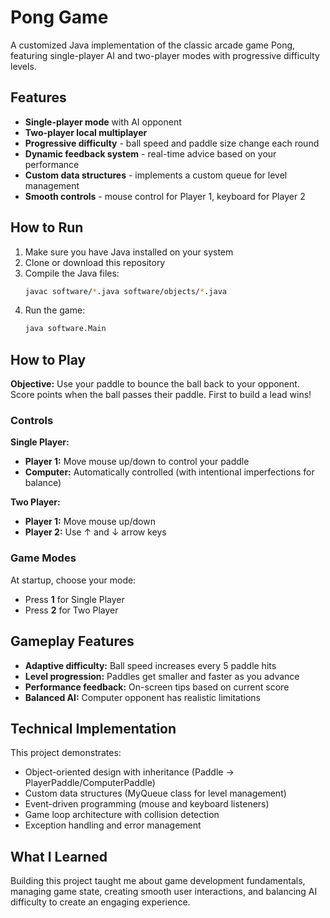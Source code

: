 # Pong Game

A customized Java implementation of the classic arcade game Pong, featuring single-player AI and two-player modes with progressive difficulty levels.

## Features

- **Single-player mode** with AI opponent
- **Two-player local multiplayer**
- **Progressive difficulty** - ball speed and paddle size change each round
- **Dynamic feedback system** - real-time advice based on your performance
- **Custom data structures** - implements a custom queue for level management
- **Smooth controls** - mouse control for Player 1, keyboard for Player 2

## How to Run

1. Make sure you have Java installed on your system
2. Clone or download this repository
3. Compile the Java files:
   ```bash
   javac software/*.java software/objects/*.java
   ```
4. Run the game:
   ```bash
   java software.Main
   ```

## How to Play

**Objective:** Use your paddle to bounce the ball back to your opponent. Score points when the ball passes their paddle. First to build a lead wins!

### Controls

**Single Player:**
- **Player 1:** Move mouse up/down to control your paddle
- **Computer:** Automatically controlled (with intentional imperfections for balance)

**Two Player:**
- **Player 1:** Move mouse up/down
- **Player 2:** Use ↑ and ↓ arrow keys

### Game Modes

At startup, choose your mode:
- Press **1** for Single Player
- Press **2** for Two Player

## Gameplay Features

- **Adaptive difficulty:** Ball speed increases every 5 paddle hits
- **Level progression:** Paddles get smaller and faster as you advance
- **Performance feedback:** On-screen tips based on current score
- **Balanced AI:** Computer opponent has realistic limitations

## Technical Implementation

This project demonstrates:
- Object-oriented design with inheritance (Paddle → PlayerPaddle/ComputerPaddle)
- Custom data structures (MyQueue class for level management)
- Event-driven programming (mouse and keyboard listeners)
- Game loop architecture with collision detection
- Exception handling and error management

## What I Learned

Building this project taught me about game development fundamentals, managing game state, creating smooth user interactions, and balancing AI difficulty to create an engaging experience.